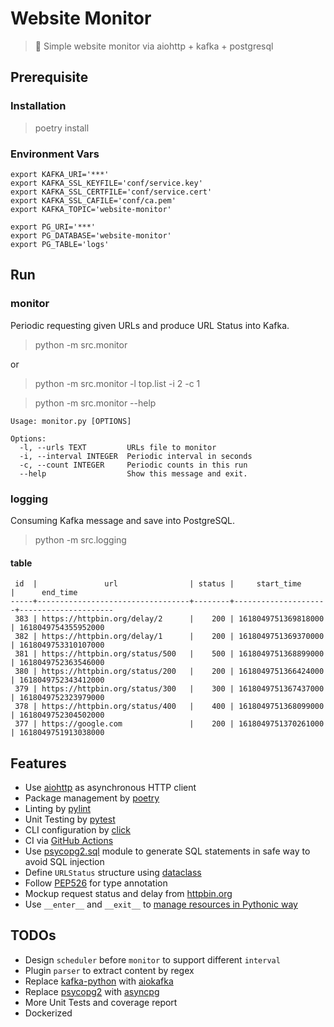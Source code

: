 # Website Monitor
> 👀 Simple website monitor via aiohttp + kafka + postgresql 



## Prerequisite
### Installation
> poetry install

### Environment Vars
```
export KAFKA_URI='***'
export KAFKA_SSL_KEYFILE='conf/service.key'
export KAFKA_SSL_CERTFILE='conf/service.cert'
export KAFKA_SSL_CAFILE='conf/ca.pem'
export KAFKA_TOPIC='website-monitor'

export PG_URI='***'
export PG_DATABASE='website-monitor'
export PG_TABLE='logs'
```

## Run
### monitor
Periodic requesting given URLs and produce URL Status into Kafka.

> python -m src.monitor

or 

> python -m src.monitor -l top.list -i 2 -c 1

> python -m src.monitor --help 
```
Usage: monitor.py [OPTIONS]

Options:
  -l, --urls TEXT         URLs file to monitor
  -i, --interval INTEGER  Periodic interval in seconds
  -c, --count INTEGER     Periodic counts in this run
  --help                  Show this message and exit.
```

### logging
Consuming Kafka message and save into PostgreSQL.

> python -m src.logging


#### table
```
 id  |               url                | status |     start_time      |      end_time       
-----+----------------------------------+--------+---------------------+---------------------
 383 | https://httpbin.org/delay/2      |    200 | 1618049751369818000 | 1618049754355952000
 382 | https://httpbin.org/delay/1      |    200 | 1618049751369370000 | 1618049753310107000
 381 | https://httpbin.org/status/500   |    500 | 1618049751368899000 | 1618049752363546000
 380 | https://httpbin.org/status/200   |    200 | 1618049751366424000 | 1618049752343412000
 379 | https://httpbin.org/status/300   |    300 | 1618049751367437000 | 1618049752323979000
 378 | https://httpbin.org/status/400   |    400 | 1618049751368099000 | 1618049752304502000
 377 | https://google.com               |    200 | 1618049751370261000 | 1618049751913038000
```

## Features

* Use [aiohttp](https://github.com/aio-libs/aiohttp) as asynchronous HTTP client 
* Package management by [poetry](https://github.com/python-poetry/poetry)
* Linting by [pylint](https://github.com/PyCQA/pylint)
* Unit Testing by [pytest](https://github.com/pytest-dev/pytest)
* CLI configuration by [click](https://github.com/pallets/click)
* CI via [GitHub Actions](https://github.com/northtree/website-monitor/actions)
* Use [psycopg2.sql](https://www.psycopg.org/docs/sql.html) module to generate SQL statements in safe way to avoid SQL injection 
* Define `URLStatus` structure using [dataclass](https://docs.python.org/3/library/dataclasses.html)
* Follow [PEP526](https://www.python.org/dev/peps/pep-0526/) for type annotation
* Mockup request status and delay from [httpbin.org](httpbin.org)
* Use `__enter__` and `__exit__` to [manage resources in Pythonic way](https://alysivji.github.io/managing-resources-with-context-managers-pythonic.html)


## TODOs
* Design `scheduler` before `monitor` to support different `interval`
* Plugin `parser` to extract content by regex
* Replace [kafka-python](https://github.com/dpkp/kafka-python) with [aiokafka](https://github.com/aio-libs/aiokafka)
* Replace [psycopg2](https://github.com/psycopg/psycopg2) with [asyncpg](https://github.com/MagicStack/asyncpg)
* More Unit Tests and coverage report
* Dockerized
